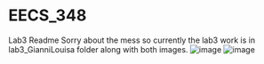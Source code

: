 # EECS_348
Lab3 Readme
Sorry about the mess so currently the lab3 work is in lab3_GianniLouisa folder along with both images.
![image](https://user-images.githubusercontent.com/99772264/218296940-be589b0d-678b-43a3-8094-2f4179300ae2.png)
![image](https://user-images.githubusercontent.com/99772264/218296898-d5e06a9f-09ea-4ff4-99df-c60faac19ecd.png)
